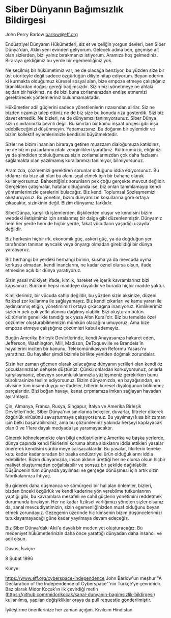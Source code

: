 # Siber Dünyanın Bağımsızlık Bildirgesi

John Perry Barlow <barlow@eff.org>

Endüstriyel Dünyanın Hükümetleri, siz et ve çeliğin yorgun devleri, ben Siber Dünya'dan, Aklın yeni evinden geliyorum. Gelecek adına ben, geçmişe ait olan sizlerden, bizi yalnız bırakmanızı istiyorum. Aramıza hoş gelmediniz. Biraraya geldiğimiz bu yerde bir egemenliğiniz yok.

Ne seçilmiş bir hükümetimiz var, ne de olacağa benziyor, bu yüzden size bir üst otoriteyle değil sadece özgürlüğün diliyle hitap ediyorum. Beyan ederim ki kurmakta olduğumuz küresel sosyal alan, bize empoze etmeye çalıştığınız tiranlıklardan doğası gereği bağımsızdır. Sizin bizi yönetmeye ne ahlaki açıdan bir hakkınız, ne de bizi buna zorlamanızdan endişe etmemizi gerektirecek yöntemleriniz bulunmamaktadır.

Hükümetler adil güçlerini sadece yönetilenlerin rızasından alırlar. Siz ne bizden rızamızı talep ettiniz ne de biz size bu konuda rıza gösterdik. Sizi biz davet etmedik. Ne bizleri, ne de dünyamızı tanımıyorsunuz. Siber Dünya sizin sınırlarınızla çevrili değil. Bu sınırları bir kamu inşaat projesi gibi inşa edebileceğinizi düşünmeyin. Yapamazsınız. Bu doğanın bir eylemidir ve bizim kollektif eylemlerimizle kendisini büyütmektedir.

Sizler ne bizim insanları biraraya getiren muazzam dialoğumuza katıldınız, ne de bizim pazarlarımızdaki zenginlikleri yarattınız.  Kültürümüzü, etiğimizi ya da şimdiden topluluğumuza sizin zorlamalarınızdan çok daha fazlasını sağlamakta olan yazılmamış kurallarımızı tanımıyor, bilmiyorsunuz. 

Aramızda, çözmemizi gerektiren sorunlar olduğunu iddia ediyorsunuz. Bu iddanızı da bize ait olan bu alanı işgal etmek için bir bahane olarak kullanıyorsunuz. Bahsettiğiniz sorunların pek çoğu gerçekte mevcut değildir. Gerçekten çatışmalar, hatalar olduğunda ise, biz onları tanımlamayıp kendi yöntemlerimizle çarelerini bulacağız. Biz kendi Toplumsal Sözleşmemizi oluşturuyoruz. Bu yönetim, bizim dünyamızın koşullarına göre ortaya çıkacaktır, sizinkinin değil. Bizim dünyamız farklıdır.

SiberDünya, karşılıklı işlemlerden, ilişkilerden oluşur ve kendisini bizim webdeki iletişimimiz için sıralanmış bir dalga gibi düzenlenmiştir.  Dünyamız hem her yerde hem de hiçbir yerde, fakat vücutların yaşadığı uzayda değildir.

Biz herkesin hiçbir ırk, ekonomik güç, askeri güç, ya da doğduğun yer tarafından tanınan ayrıcalık veya önyargı olmadan girebildiği bir dünya yaratıyoruz.

Biz herhangi bir yerdeki herhangi birinin, susma ya da mevcuda uyma korkusu olmadan, kendi inançlarını, ne kadar öznel olursa olsun, ifade etmesine açık bir dünya yaratıyoruz.

Sizin yasal mülkiyet, ifade, kimlik, hareket ve içerik kavramlarınız bizi kapsamaz. Bunların hepsi maddeye dayalıdır ve burada hiçbir madde yoktur.

Kimliklerimiz, bir vücuda sahip değildir, bu yüzden sizin aksinize, düzeni fiziksel zor kullanma ile sağlayamayız. Biz kendi çıkarları ve kamu yararı ile aydınlanmış etiğin, yönetimimizi ortaya çıkacağına inanıyoruz. Kimliklerimiz sizlerin pek çok yetki alanına dağılmış olabilir. Bizi  oluşturan bütün kültürlerin genellikle tanıdığı tek yasa Altın Kural'dır. Biz bu temelde özel çözümler oluşturabilmemizin mümkün olacağını umuyoruz. Ama bize empoze etmeye çalıştığınız çözümleri kabul edemeyiz.

Bugün Amerika Birleşik Devletlerinde, kendi Anayasanıza hakaret eden, Jefferson, Washington, Mill, Madison, DeToqueville ve Brandeis'in hayallerini inciten bir kanunu, Telekomünikasyon Reformu Yasası'nı yarattınız. Bu hayaller şimdi bizimle birlikte yeniden doğmak zorundalar.

Sizin her zaman göçmen olarak kalacağınız dünyanın yerlileri olan kendi öz çocuklarınızdan dehşete düştünüz. Çünkü onlardan korkuyorsunuz, onlarla karşılaşmanız, ebeveyn sorumluluklarınızla yüzleşmeniz gerekirken bunu bürokrasinize teslim ediyorsunuz. Bizim dünyamızda, en bayağısından, en ulvisine tüm insani duygu ve ifadeler, bitlerin küresel diyaloğunun bölünmez parçalarıdır. Bizi boğan havayı, kanat çırpmamıza imkan sağlayan havadan ayıramayız.

Çin, Almanya, Fransa, Rusya, Singapur, İtalya ve Amerika Birleşik Devletleri'nde,  Siber Dünya'nın sınırlarına bekçiler, duvarlar, filtreler dikerek özgürlük virüsünü savuşturmaya çalışıyorsunuz. Bu yayılmayı kısa bir zaman için belki başarabilirsiniz, ama bu çözümleriniz yakında herşeyi kaplayacak olan  0 ve 1'lere dayalı medyada işe yaramayacaktır.

Giderek köhneleşmekte olan bilgi endüstrileriniz Amerika ve başka yerlerde, dünya çapında kendi fikirlerini koruma altına aldıklarını iddia ettikleri yasalar önererek kendisini sürdürmeye çalışacaklardır. Bu yasalar, fikirlerin teneke kutu kadar kadar sıradan bir başka endüstriyel ürün olduğuklarını iddia edebilirler. Bizim dünyamızda, insan aklının ürettiği her ne olursa olsun hiçbir maliyet oluşturmadan çoğaltılabilir ve sonsuz bir şekilde dağıtılabilir. Düşüncenin tüm dünyada yayılması ve gerçeğe dönüşmesi için artık sizin fabrikalarınıza ihtiyaç.

Bu giderek daha düşmanca ve sömürgeci bir hal alan önlemler, bizleri, bizden önceki özgürlük ve kendi kaderine yön verebilme tutkunlarının yaptığı gibi, bu kavramlara mesafeli ve cahil güçlerin yönetimini reddetmek durumunda bırakıyor. Her ne kadar fiziksel varlığımızı yöneten sizler olsanız da, sanal mevcudiyetimizin, sizin egemenliğinizden muaf olduğunu beyan etmek zorundayız. Gezegenin üzerinde hiç kimsenin bizim düşüncelerimizi tutuklayamayacağı güne kadar yayılmaya devam edeceğiz. 

Biz Siber Dünya'daki Akıl'a dayalı bir medeniyet oluşturacağız. Bu medeniyet hükümetlerinizin daha önce yarattığı dünyadan daha insancıl ve adil olsun.

Davos, İsviçre

8 Şubat 1996


Künye: 

https://www.eff.org/cyberspace-independence
John Barlow'un meşhur "A Declaration of the Independence of Cyberspace"'nin Türkçe'ye çevrimidir.
Baz olarak Midor Koçak'ın ilk çevirdiği metin (https://github.com/midorikocak/sanal-dunyanin-bagimsizlik-bildirgesi) kullanılmış, yapılan değişiklikler oraya da pull requestle gönderilmiştir.

İyileştirme önerilerinize her zaman açığım.
Kıvılcım Hindistan

